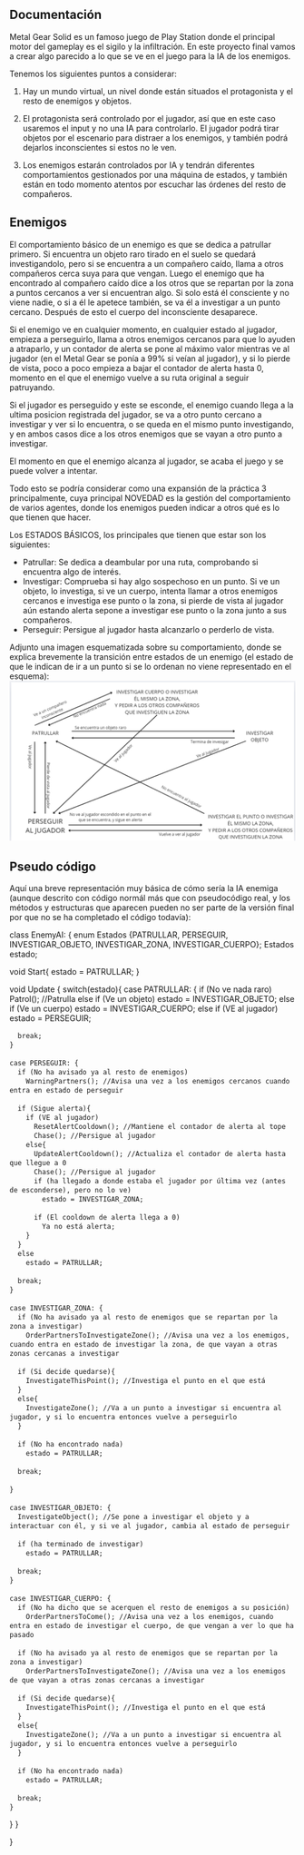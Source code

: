## Documentación
Metal Gear Solid es un famoso juego de Play Station donde el principal motor del gameplay es el sigilo y la infiltración. En este proyecto final vamos a crear algo parecido a lo que se ve en el juego para la IA de los enemigos.

Tenemos los siguientes puntos a considerar:

1) Hay un mundo virtual, un nivel donde están situados el protagonista y el resto de enemigos y objetos.

2) El protagonista será controlado por el jugador, así que en este caso usaremos el input y no una IA para controlarlo. El jugador podrá tirar objetos por el escenario para distraer a los enemigos, y también podrá dejarlos inconscientes si estos no le ven.

3) Los enemigos estarán controlados por IA y tendrán diferentes comportamientos gestionados por una máquina de estados, y también están en todo momento atentos por escuchar las órdenes del resto de compañeros.

## Enemigos

El comportamiento básico de un enemigo es que se dedica a patrullar primero. Si encuentra un objeto raro tirado en el suelo se quedará investigandolo, pero si se encuentra a un compañero caído, llama a otros compañeros cerca suya para que vengan. Luego el enemigo que ha encontrado al compañero caído dice a los otros que se repartan por la zona a puntos cercanos a ver si encuentran algo. Si solo está él consciente y no viene nadie, o si a él le apetece también, se va él a investigar a un punto cercano. Después de esto el cuerpo del inconsciente desaparece.

Si el enemigo ve en cualquier momento, en cualquier estado al jugador, empieza a perseguirlo, llama a otros enemigos cercanos para que lo ayuden a atraparlo, y un contador de alerta se pone al máximo valor mientras ve al jugador (en el Metal Gear se ponía a 99% si veían al jugador), y si lo pierde de vista, poco a poco empieza a bajar el contador de alerta hasta 0, momento en el que el enemigo vuelve a su ruta original a seguir patruyando.

Si el jugador es perseguido y este se esconde, el enemigo cuando llega a la ultima posicion registrada del jugador, se va a otro punto cercano a investigar y ver si lo encuentra, o se queda en el mismo punto investigando, y en ambos casos dice a los otros enemigos que se vayan a otro punto a investigar.

El momento en que el enemigo alcanza al jugador, se acaba el juego y se puede volver a intentar.

Todo esto se podría considerar como una expansión de la práctica 3 principalmente, cuya principal NOVEDAD es la gestión del comportamiento de varios agentes, donde los enemigos pueden indicar a otros qué es lo que tienen que hacer.

Los ESTADOS BÁSICOS, los principales que tienen que estar son los siguientes:

- Patrullar: Se dedica a deambular por una ruta, comprobando si encuentra algo de interés.
- Investigar: Comprueba si hay algo sospechoso en un punto. Si ve un objeto, lo investiga, si ve un cuerpo, intenta llamar a otros enemigos cercanos e investiga ese punto o la zona, si pierde de vista al jugador aún estando alerta sepone a investigar ese punto o la zona junto a sus compañeros.
- Perseguir: Persigue al jugador hasta alcanzarlo o perderlo de vista.

Adjunto una imagen esquematizada sobre su comportamiento, donde se explica brevemente la transición entre estados de un enemigo (el estado de que le indican de ir a un punto si se lo ordenan no viene representado en el esquema): 
![alt text](image.png)


## Pseudo código

Aquí una breve representación muy básica de cómo sería la IA enemiga (aunque descrito con código normál más que con pseudocódigo real, y los métodos y estructuras que aparecen pueden no ser parte de la versión final por que no se ha completado el código todavía):

class EnemyAI:
{
enum Estados {PATRULLAR, PERSEGUIR, INVESTIGAR_OBJETO, INVESTIGAR_ZONA, INVESTIGAR_CUERPO};
Estados estado;

void Start{
  estado = PATRULLAR;
}

void Update {
  switch(estado){
    case PATRULLAR: {
      if (No ve nada raro)
        Patrol(); //Patrulla
      else if (Ve un objeto)
        estado = INVESTIGAR_OBJETO;
      else if (Ve un cuerpo)
        estado = INVESTIGAR_CUERPO;
      else if (VE al jugador)
        estado = PERSEGUIR;
      
      break;
    }

    case PERSEGUIR: {
      if (No ha avisado ya al resto de enemigos)
        WarningPartners(); //Avisa una vez a los enemigos cercanos cuando entra en estado de perseguir
      
      if (Sigue alerta){
        if (VE al jugador)
          ResetAlertCooldown(); //Mantiene el contador de alerta al tope
          Chase(); //Persigue al jugador
        else{
          UpdateAlertCooldown(); //Actualiza el contador de alerta hasta que llegue a 0
          Chase(); //Persigue al jugador
          if (ha llegado a donde estaba el jugador por última vez (antes de esconderse), pero no lo ve)
            estado = INVESTIGAR_ZONA;

          if (El cooldown de alerta llega a 0)
            Ya no está alerta;
        }
      }
      else
        estado = PATRULLAR;

      break;
    }

    case INVESTIGAR_ZONA: {
      if (No ha avisado ya al resto de enemigos que se repartan por la zona a investigar)
        OrderPartnersToInvestigateZone(); //Avisa una vez a los enemigos, cuando entra en estado de investigar la zona, de que vayan a otras zonas cercanas a investigar
      
      if (Si decide quedarse){
        InvestigateThisPoint(); //Investiga el punto en el que está
      }
      else{
        InvestigateZone(); //Va a un punto a investigar si encuentra al jugador, y si lo encuentra entonces vuelve a perseguirlo
      }

      if (No ha encontrado nada)
        estado = PATRULLAR;

      break;

    }

    case INVESTIGAR_OBJETO: {
      InvestigateObject(); //Se pone a investigar el objeto y a interactuar con él, y si ve al jugador, cambia al estado de perseguir

      if (ha terminado de investigar)
        estado = PATRULLAR;
      
      break;
    }

    case INVESTIGAR_CUERPO: {
      if (No ha dicho que se acerquen el resto de enemigos a su posición)
        OrderPartnersToCome(); //Avisa una vez a los enemigos, cuando entra en estado de investigar el cuerpo, de que vengan a ver lo que ha pasado

      if (No ha avisado ya al resto de enemigos que se repartan por la zona a investigar)
        OrderPartnersToInvestigateZone(); //Avisa una vez a los enemigos de que vayan a otras zonas cercanas a investigar

      if (Si decide quedarse){
        InvestigateThisPoint(); //Investiga el punto en el que está
      }
      else{
        InvestigateZone(); //Va a un punto a investigar si encuentra al jugador, y si lo encuentra entonces vuelve a perseguirlo
      }

      if (No ha encontrado nada)
        estado = PATRULLAR;

      break;
    }
  }
}


}